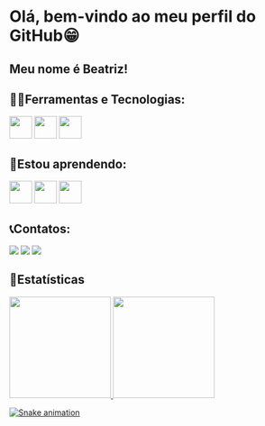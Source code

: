 # Olá, bem-vindo ao meu perfil do GitHub😁
## Meu nome é Beatriz!
## 👩‍💻Ferramentas e Tecnologias:
<img src="https://cdn.jsdelivr.net/gh/devicons/devicon@latest/icons/sqldeveloper/sqldeveloper-original.svg" width="40" height="40"/>  <img src="https://cdn.jsdelivr.net/gh/devicons/devicon@latest/icons/microsoftsqlserver/microsoftsqlserver-original-wordmark.svg" width="40" height="40"/> <img src="https://cdn.jsdelivr.net/gh/devicons/devicon@latest/icons/c/c-original.svg" width="40" height="40"/>

## 📖Estou aprendendo:
 <img src="https://cdn.jsdelivr.net/gh/devicons/devicon@latest/icons/python/python-original-wordmark.svg" width="40" height="40"/> <img src="https://cdn.jsdelivr.net/gh/devicons/devicon@latest/icons/javascript/javascript-plain.svg" width="40" height="40"/> <img src="https://cdn.jsdelivr.net/gh/devicons/devicon@latest/icons/postgresql/postgresql-original.svg" width="40" height="40"/> <i class="devicon-java-plain" width="40" height="40"></i>

 ## 📞Contatos:
 <div>
  <a href = "bpimenta1204@gmail.com"><img loading="lazy" src="https://img.shields.io/badge/Gmail-D14836?style=for-the-badge&logo=gmail&logoColor=white" target="_blank"></a>
  <a href="https://www.linkedin.com/in/beatrizovpimenta/" target="_blank"><img loading="lazy" src="https://img.shields.io/badge/-LinkedIn-%230077B5?style=for-the-badge&logo=linkedin&logoColor=white" 
target="_blank"></a>   
  <a href="https://www.instagram.com/biapimenta29/profilecard/?igsh=MXdyZHN4bno3Z2Mybg==" target="_blank"><img loading="lazy" src="https://img.shields.io/badge/-Instagram-%23E4405F?style=for-the-badge&logo=instagram&logoColor=white" target="_blank"></a>
</div>

## 🧮Estatísticas
<div>
<a href="https://github.com/BeatrizOliveiraPimenta">
<img loading="lazy" height="180em" src="https://github-readme-stats.vercel.app/api/top-langs/?username=BeatrizOliveiraPimenta&layout=compact&langs_count=7&theme=dracula"/>
<img loading="lazy" height="180em" src="https://github-readme-stats.vercel.app/api?username=BeatrizOliveiraPimenta&show_icons=true&theme=dracula&include_all_commits=true&count_private=true"/>
</div>

![Snake animation](https://github.com/BeatrizOliveiraPimenta/BeatrizOliveiraPimenta/blob/output/github-contribution-grid-snake.svg)

<!--

- 🔭 I’m currently working on ...
- 🌱 I’m currently learning ...
- 👯 I’m looking to collaborate on ...
- 🤔 I’m looking for help with ...
- 💬 Ask me about ...
- 📫 How to reach me: ...
- 😄 Pronouns: ...
- ⚡ Fun fact: ...
-->
